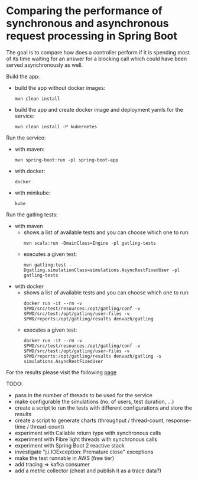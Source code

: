 # Comparing the performance of synchronous and asynchronous request processing in Spring Boot

The goal is to compare how does a controller perform if it is spending most of its time
waiting for an answer for a blocking call which could have been served asynchronously as well.

Build the app:  
  - build the app without docker images:
    ```
    mvn clean install
    ``` 
  - build the app and create docker image and deployment yamls for the service:
    ```
    mvn clean install -P kubernetes
    ```

Run the service:  
  - with maven:
    ```
    mvn spring-boot:run -pl spring-boot-app
    ```
  - with docker:
    ```
    docker
    ```
  - with minikube:
    ```
    kube
    ```

Run the gatling tests:  

  - with maven
    - shows a list of available tests and you can choose which one to run:
      ``` 
      mvn scala:run -DmainClass=Engine -pl gatling-tests
      ```
    - executes a given test:
      ```
      mvn gatling:test -Dgatling.simulationClass=simulations.AsyncRestFixedUser -pl gatling-tests
      ```
  - with docker
    - shows a list of available tests and you can choose which one to run:
      ```
      docker run -it --rm -v $PWD/src/test/resources:/opt/gatling/conf -v $PWD/src/test:/opt/gatling/user-files -v $PWD/reports:/opt/gatling/results denvazh/gatling
      ```
    - executes a given test:
      ```
      docker run -it --rm -v $PWD/src/test/resources:/opt/gatling/conf -v $PWD/src/test:/opt/gatling/user-files -v $PWD/reports:/opt/gatling/results denvazh/gatling -s simulations.AsyncRestFixedUser
      ```


For the results please visit the following [page](https://tarsij.github.io/spring-boot-perf/)

TODO:
  - pass in the number of threads to be used for the service
  - make configurable the simulations (no. of users, test duration, ...)
  - create a script to run the tests with different configurations and store the results
  - create a script to generate charts (throughput / thread-count, response-time / thread-count)
  - experiment with Callable return type with synchronous calls
  - experiment with Fibre light threads with synchronous calls
  - experiment with Spring Boot 2 reactive stack
  - investigate "j.i.IOException: Premature close" exceptions
  - make the test runnable in AWS (free tier)
  - add tracing => kafka consumer
  - add a metric collector (cheat and publish it as a trace data?)
  
